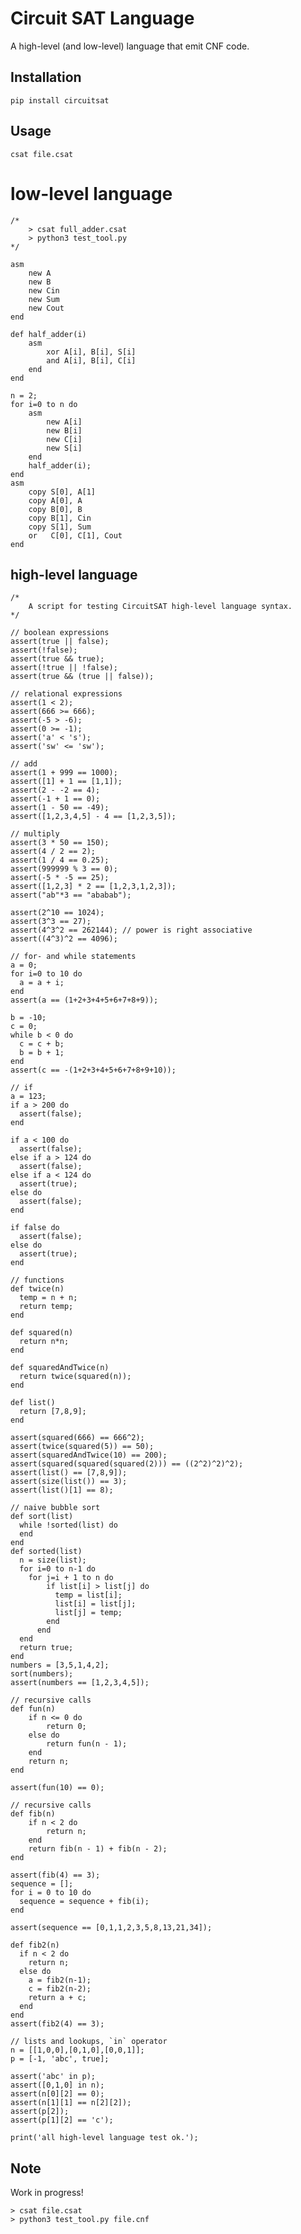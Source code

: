 # Circuit SAT Language 
A high-level (and low-level) language that emit CNF code.

## Installation

    pip install circuitsat
  
## Usage  
    
    csat file.csat

# low-level language

    /*
        > csat full_adder.csat
        > python3 test_tool.py
    */

    asm
        new A
        new B
        new Cin
        new Sum
        new Cout
    end

    def half_adder(i)
        asm
            xor A[i], B[i], S[i]
            and A[i], B[i], C[i]
        end
    end

    n = 2;
    for i=0 to n do
        asm
            new A[i]
            new B[i]
            new C[i]
            new S[i]
        end
        half_adder(i);
    end
    asm
        copy S[0], A[1]
        copy A[0], A
        copy B[0], B
        copy B[1], Cin
        copy S[1], Sum
        or   C[0], C[1], Cout
    end


## high-level language

    /*
        A script for testing CircuitSAT high-level language syntax.
    */
    
    // boolean expressions
    assert(true || false);
    assert(!false);
    assert(true && true);
    assert(!true || !false);
    assert(true && (true || false));
    
    // relational expressions
    assert(1 < 2);
    assert(666 >= 666);
    assert(-5 > -6);
    assert(0 >= -1);
    assert('a' < 's');
    assert('sw' <= 'sw');
    
    // add
    assert(1 + 999 == 1000);
    assert([1] + 1 == [1,1]);
    assert(2 - -2 == 4);
    assert(-1 + 1 == 0);
    assert(1 - 50 == -49);
    assert([1,2,3,4,5] - 4 == [1,2,3,5]);
    
    // multiply
    assert(3 * 50 == 150);
    assert(4 / 2 == 2);
    assert(1 / 4 == 0.25);
    assert(999999 % 3 == 0);
    assert(-5 * -5 == 25);
    assert([1,2,3] * 2 == [1,2,3,1,2,3]);
    assert("ab"*3 == "ababab");
    
    assert(2^10 == 1024);
    assert(3^3 == 27);
    assert(4^3^2 == 262144); // power is right associative
    assert((4^3)^2 == 4096);
    
    // for- and while statements
    a = 0;
    for i=0 to 10 do
      a = a + i;
    end
    assert(a == (1+2+3+4+5+6+7+8+9));

    b = -10;
    c = 0;
    while b < 0 do
      c = c + b;
      b = b + 1;
    end
    assert(c == -(1+2+3+4+5+6+7+8+9+10));
    
    // if
    a = 123;
    if a > 200 do
      assert(false);
    end
    
    if a < 100 do
      assert(false);
    else if a > 124 do
      assert(false);
    else if a < 124 do
      assert(true);
    else do
      assert(false);
    end
    
    if false do
      assert(false);
    else do
      assert(true);
    end
    
    // functions
    def twice(n)
      temp = n + n;
      return temp;
    end
    
    def squared(n)
      return n*n;
    end
    
    def squaredAndTwice(n)
      return twice(squared(n));
    end
    
    def list()
      return [7,8,9];
    end
    
    assert(squared(666) == 666^2);
    assert(twice(squared(5)) == 50);
    assert(squaredAndTwice(10) == 200);
    assert(squared(squared(squared(2))) == ((2^2)^2)^2);
    assert(list() == [7,8,9]);
    assert(size(list()) == 3);
    assert(list()[1] == 8);
    
    // naive bubble sort
    def sort(list)
      while !sorted(list) do
      end
    end
    def sorted(list)
      n = size(list);
      for i=0 to n-1 do
        for j=i + 1 to n do
            if list[i] > list[j] do
              temp = list[i];
              list[i] = list[j];
              list[j] = temp;
            end
          end
      end
      return true;
    end
    numbers = [3,5,1,4,2];
    sort(numbers);
    assert(numbers == [1,2,3,4,5]);
    
    // recursive calls
    def fun(n)
        if n <= 0 do
            return 0;
        else do
            return fun(n - 1);
        end
        return n;
    end
    
    assert(fun(10) == 0);
    
    // recursive calls
    def fib(n)
        if n < 2 do
            return n;
        end
        return fib(n - 1) + fib(n - 2);
    end
    
    assert(fib(4) == 3);
    sequence = [];
    for i = 0 to 10 do
      sequence = sequence + fib(i);
    end
    
    assert(sequence == [0,1,1,2,3,5,8,13,21,34]);
    
    def fib2(n)
      if n < 2 do
        return n;
      else do
        a = fib2(n-1);
        c = fib2(n-2);
        return a + c;
      end
    end
    assert(fib2(4) == 3);
    
    // lists and lookups, `in` operator
    n = [[1,0,0],[0,1,0],[0,0,1]];
    p = [-1, 'abc', true];
    
    assert('abc' in p);
    assert([0,1,0] in n);
    assert(n[0][2] == 0);
    assert(n[1][1] == n[2][2]);
    assert(p[2]);
    assert(p[1][2] == 'c');
    
    print('all high-level language test ok.');

## Note
Work in progress!

    > csat file.csat
    > python3 test_tool.py file.cnf
    
